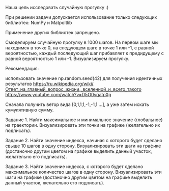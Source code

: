 

Наша цель исследовать случайную прогулку :)

При решении задачи допускается использование только следующих библиотек: NumPy и Matpoltlib

Применение других библиотек запрещено.

Смоделируем случайную прогулку в 1000 шагов. На первом шаге мы находимся в точке 0, на следующем шаге в точке 1 или -1, с равной вероятностью, каждый последующий шаг прибавляет к предидущему с равной вероятностью 1 или -1. Визуализируем прогулку.

Рекомендация:

использовать значение np.random.seed(42) для получения идентичных результатов
https://ru.wikipedia.org/wiki/Ответ_на_главный_вопрос_жизни,_вселенной_и_всего_такого
https://www.youtube.com/watch?v=D5O0vqatpXg

Сначала получить ветор вида [0,1,1,1,-1,-1,1 ...], а уже затем искать кумулятивную сумму.

Задание 1. Найти максимальное и минимальное значение (глобальное) на траектории. Визуализировать эти точки на графике (желательно их подписать).

Задание 2. Найти значение индекса, начиная с которого будет сделано свыше 10 шагов в одну сторону. Визуализировать эти шаги на графике (достаночно другим цветом на графике выделить данный участок, желательно его подписать).

Задание 3. Найти значение индекса, с которого будет сделано максимальное количество шагов в одну сторону. Визуализировать эти шаги на графике (достаночно другим цветом на графике выделить данный участок, желательно его подписать).

